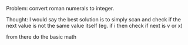 Problem: convert roman numerals to integer.

Thought:
I would say the best solution is to simply scan and check if the next value is not the same value itself (eg. if i then check if next is v or x)

from there do the basic math
